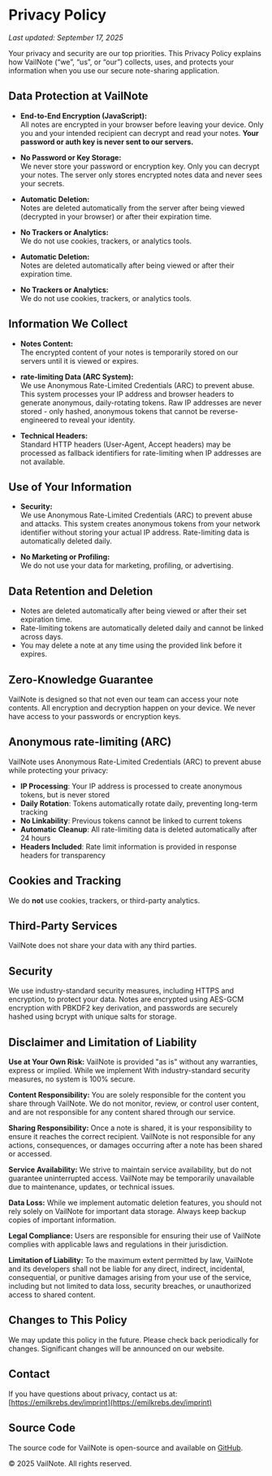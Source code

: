 # Privacy Policy

_Last updated: September 17, 2025_

Your privacy and security are our top priorities. This Privacy Policy explains how VailNote (“we”, “us”, or “our”)
collects, uses, and protects your information when you use our secure note-sharing application.

## Data Protection at VailNote

- **End-to-End Encryption (JavaScript):**\
  All notes are encrypted in your browser before leaving your device. Only you and your intended recipient can decrypt
  and read your notes. **Your password or auth key is never sent to our servers.**

- **No Password or Key Storage:**\
  We never store your password or encryption key. Only you can decrypt your notes. The server only stores encrypted
  notes data and never sees your secrets.

- **Automatic Deletion:**\
  Notes are deleted automatically from the server after being viewed (decrypted in your browser) or after their
  expiration time.

- **No Trackers or Analytics:**\
  We do not use cookies, trackers, or analytics tools.

- **Automatic Deletion:**\
  Notes are deleted automatically after being viewed or after their expiration time.

- **No Trackers or Analytics:**\
  We do not use cookies, trackers, or analytics tools.

## Information We Collect

- **Notes Content:**\
  The encrypted content of your notes is temporarily stored on our servers until it is viewed or expires.

- **rate-limiting Data (ARC System):**\
  We use Anonymous Rate-Limited Credentials (ARC) to prevent abuse. This system processes your IP address and browser
  headers to generate anonymous, daily-rotating tokens. Raw IP addresses are never stored - only hashed, anonymous
  tokens that cannot be reverse-engineered to reveal your identity.

- **Technical Headers:**\
  Standard HTTP headers (User-Agent, Accept headers) may be processed as fallback identifiers for rate-limiting when IP
  addresses are not available.

## Use of Your Information

- **Security:**\
  We use Anonymous Rate-Limited Credentials (ARC) to prevent abuse and attacks. This system creates anonymous tokens
  from your network identifier without storing your actual IP address. Rate-limiting data is automatically deleted
  daily.

- **No Marketing or Profiling:**\
  We do not use your data for marketing, profiling, or advertising.

## Data Retention and Deletion

- Notes are deleted automatically after being viewed or after their set expiration time.
- Rate-limiting tokens are automatically deleted daily and cannot be linked across days.
- You may delete a note at any time using the provided link before it expires.

## Zero-Knowledge Guarantee

VailNote is designed so that not even our team can access your note contents. All encryption and decryption happen on
your device. We never have access to your passwords or encryption keys.

## Anonymous rate-limiting (ARC)

VailNote uses Anonymous Rate-Limited Credentials (ARC) to prevent abuse while protecting your privacy:

- **IP Processing**: Your IP address is processed to create anonymous tokens, but is never stored
- **Daily Rotation**: Tokens automatically rotate daily, preventing long-term tracking
- **No Linkability**: Previous tokens cannot be linked to current tokens
- **Automatic Cleanup**: All rate-limiting data is deleted automatically after 24 hours
- **Headers Included**: Rate limit information is provided in response headers for transparency

## Cookies and Tracking

We do **not** use cookies, trackers, or third-party analytics.

## Third-Party Services

VailNote does not share your data with any third parties.

## Security

We use industry-standard security measures, including HTTPS and encryption, to protect your data. Notes are encrypted
using AES-GCM encryption with PBKDF2 key derivation, and passwords are securely hashed using bcrypt with unique salts
for storage.

## Disclaimer and Limitation of Liability

**Use at Your Own Risk:** VailNote is provided "as is" without any warranties, express or implied. While we implement
With industry-standard security measures, no system is 100% secure.

**Content Responsibility:** You are solely responsible for the content you share through VailNote. We do not monitor,
review, or control user content, and are not responsible for any content shared through our service.

**Sharing Responsibility:** Once a note is shared, it is your responsibility to ensure it reaches the correct recipient.
VailNote is not responsible for any actions, consequences, or damages occurring after a note has been shared or
accessed.

**Service Availability:** We strive to maintain service availability, but do not guarantee uninterrupted access.
VailNote may be temporarily unavailable due to maintenance, updates, or technical issues.

**Data Loss:** While we implement automatic deletion features, you should not rely solely on VailNote for important data
storage. Always keep backup copies of important information.

**Legal Compliance:** Users are responsible for ensuring their use of VailNote complies with applicable laws and
regulations in their jurisdiction.

**Limitation of Liability:** To the maximum extent permitted by law, VailNote and its developers shall not be liable for
any direct, indirect, incidental, consequential, or punitive damages arising from your use of the service, including but
not limited to data loss, security breaches, or unauthorized access to shared content.

## Changes to This Policy

We may update this policy in the future. Please check back periodically for changes. Significant changes will be
announced on our website.

## Contact

If you have questions about privacy, contact us at:\
[https://emilkrebs.dev/imprint](https://emilkrebs.dev/imprint)

## Source Code

The source code for VailNote is open-source and available on [GitHub](https://github.com/emilkrebs/VailNote).

© 2025 VailNote. All rights reserved.
